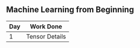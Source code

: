 ## Machine Learning from Beginning ##

| Day | Work Done          |
|-----|--------------------|
| 1   | Tensor Details     |
